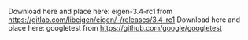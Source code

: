 Download here and place here: eigen-3.4-rc1 from https://gitlab.com/libeigen/eigen/-/releases/3.4-rc1
Download here and place here: googletest from https://github.com/google/googletest


